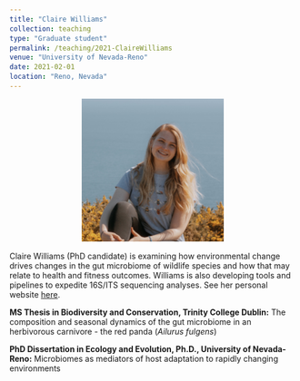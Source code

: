 ```yaml
---
title: "Claire Williams"
collection: teaching
type: "Graduate student"
permalink: /teaching/2021-ClaireWilliams
venue: "University of Nevada-Reno"
date: 2021-02-01
location: "Reno, Nevada"
---
```

<p align='center'>
	<img src='/images/clairenew.jpg' width='250px'>
</p> 

Claire Williams (PhD candidate) is examining how environmental change drives changes in the gut microbiome of wildlife species and how that may relate to health and fitness outcomes. Williams is also developing tools and pipelines to expedite 16S/ITS sequencing analyses. See her personal website [here](<https://claireewilliams.github.io/>).

<b>MS Thesis in Biodiversity and Conservation, Trinity College Dublin:</b> 
The composition and seasonal dynamics of the gut microbiome in an herbivorous carnivore - the red panda (<i>Ailurus fulgens</i>) 

<b>PhD Dissertation in Ecology and Evolution, Ph.D., University of Nevada-Reno:</b>
Microbiomes as mediators of host adaptation to rapidly changing environments

